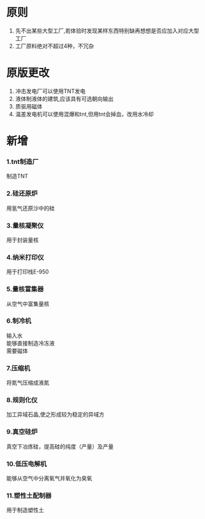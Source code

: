 # 原则
1. 先不出某些大型工厂,若体验时发现某样东西特别缺再想想是否应加入对应大型工厂  
2. 工厂原料绝对不超过4种，不冗杂
# 原版更改
1. 冲击发电厂可以使用TNT发电
2. 液体制液体的建筑,应该具有可选朝向输出
3. 质驱用磁体
4. 温差发电机可以使用混爆和tnt,但用tnt会掉血，改用水冷却
# 新增

### 1.tnt制造厂
制造TNT
### 2.硅还原炉
用氢气还原沙中的硅
### 3.量核凝聚仪
用于封装量核
### 4.纳米打印仪
用于打印栈E-950
### 5.量核富集器
从空气中富集量核
### 6.制冷机
输入水  
能够直接制造冷冻液  
需要磁体
### 7.压缩机
将氮气压缩成液氮
### 8.规则化仪
加工异域石晶,使之形成较为稳定的异域方
### 9.真空硅炉
   真空下冶炼硅，提高硅的纯度（产量）及产量
### 10.低压电解机
能够从空气中分离氧气并氧化为臭氧  
### 11.塑性土配制器
用于制造塑性土
